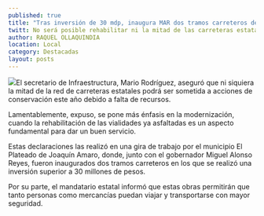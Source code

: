 ```yaml
---
published: true
title: "Tras inversión de 30 mdp, inaugura MAR dos tramos carreteros de Joaquín Amaro"
twitt: No será posible rehabilitar ni la mitad de las carreteras estatales durante 2013
author: RAQUEL OLLAQUINDIA
location: Local
category: Destacadas
layout: posts
---
```


![](http://i.imgur.com/5xuD4GIm.jpg)El secretario de Infraestructura, Mario Rodríguez, aseguró que ni siquiera la mitad de la red de carreteras estatales podrá ser sometida a acciones de conservación este año debido a falta de recursos.

Lamentablemente, expuso, se pone más énfasis en la modernización, cuando la rehabilitación de las vialidades ya asfaltadas es un aspecto fundamental para dar un buen servicio.

Estas declaraciones las realizó en una gira de trabajo por el municipio El Plateado de Joaquín Amaro, donde, junto con el gobernador Miguel Alonso Reyes, fueron inaugurados dos tramos carreteros en los que se realizó una inversión superior a 30 millones de pesos.

Por su parte, el mandatario estatal informó que estas obras permitirán que tanto personas como mercancías puedan viajar y transportarse con mayor seguridad.
